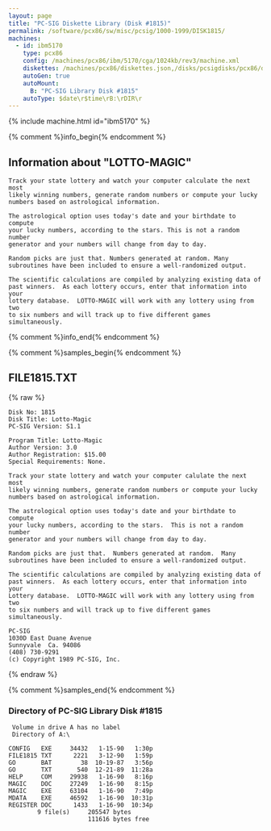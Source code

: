 ```yaml
---
layout: page
title: "PC-SIG Diskette Library (Disk #1815)"
permalink: /software/pcx86/sw/misc/pcsig/1000-1999/DISK1815/
machines:
  - id: ibm5170
    type: pcx86
    config: /machines/pcx86/ibm/5170/cga/1024kb/rev3/machine.xml
    diskettes: /machines/pcx86/diskettes.json,/disks/pcsigdisks/pcx86/diskettes.json
    autoGen: true
    autoMount:
      B: "PC-SIG Library Disk #1815"
    autoType: $date\r$time\rB:\rDIR\r
---
```


{% include machine.html id="ibm5170" %}

{% comment %}info_begin{% endcomment %}

## Information about "LOTTO-MAGIC"

    Track your state lottery and watch your computer calculate the next most
    likely winning numbers, generate random numbers or compute your lucky
    numbers based on astrological information.
    
    The astrological option uses today's date and your birthdate to compute
    your lucky numbers, according to the stars. This is not a random number
    generator and your numbers will change from day to day.
    
    Random picks are just that. Numbers generated at random. Many
    subroutines have been included to ensure a well-randomized output.
    
    The scientific calculations are compiled by analyzing existing data of
    past winners.  As each lottery occurs, enter that information into your
    lottery database.  LOTTO-MAGIC will work with any lottery using from two
    to six numbers and will track up to five different games
    simultaneously.
{% comment %}info_end{% endcomment %}

{% comment %}samples_begin{% endcomment %}

## FILE1815.TXT

{% raw %}
```
Disk No: 1815                                                           
Disk Title: Lotto-Magic                                                 
PC-SIG Version: S1.1                                                    
                                                                        
Program Title: Lotto-Magic                                              
Author Version: 3.0                                                     
Author Registration: $15.00                                             
Special Requirements: None.                                             
                                                                        
Track your state lottery and watch your computer calulate the next most 
likely winning numbers, generate random numbers or compute your lucky   
numbers based on astrological information.                              
                                                                        
The astrological option uses today's date and your birthdate to compute 
your lucky numbers, according to the stars.  This is not a random number
generator and your numbers will change from day to day.                 
                                                                        
Random picks are just that.  Numbers generated at random.  Many         
subroutines have been included to ensure a well-randomized output.      
                                                                        
The scientific calculations are compiled by analyzing existing data of  
past winners.  As each lottery occurs, enter that information into your 
Lottery database.  LOTTO-MAGIC will work with any lottery using from two
to six numbers and will track up to five different games simultaneously.
                                                                        
PC-SIG                                                                  
1030D East Duane Avenue                                                 
Sunnyvale  Ca. 94086                                                    
(408) 730-9291                                                          
(c) Copyright 1989 PC-SIG, Inc.                                         
```
{% endraw %}

{% comment %}samples_end{% endcomment %}

### Directory of PC-SIG Library Disk #1815

     Volume in drive A has no label
     Directory of A:\

    CONFIG   EXE     34432   1-15-90   1:30p
    FILE1815 TXT      2221   3-12-90   1:59p
    GO       BAT        38  10-19-87   3:56p
    GO       TXT       540  12-21-89  11:28a
    HELP     COM     29938   1-16-90   8:16p
    MAGIC    DOC     27249   1-16-90   8:15p
    MAGIC    EXE     63104   1-16-90   7:49p
    MDATA    EXE     46592   1-16-90  10:31p
    REGISTER DOC      1433   1-16-90  10:34p
            9 file(s)     205547 bytes
                          111616 bytes free
